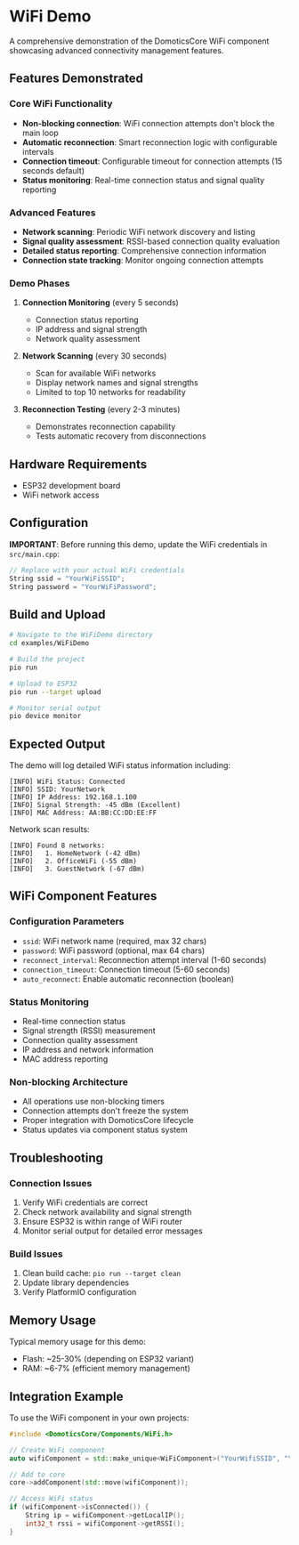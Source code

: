 # WiFi Demo

A comprehensive demonstration of the DomoticsCore WiFi component showcasing advanced connectivity management features.

## Features Demonstrated

### Core WiFi Functionality
- **Non-blocking connection**: WiFi connection attempts don't block the main loop
- **Automatic reconnection**: Smart reconnection logic with configurable intervals
- **Connection timeout**: Configurable timeout for connection attempts (15 seconds default)
- **Status monitoring**: Real-time connection status and signal quality reporting

### Advanced Features
- **Network scanning**: Periodic WiFi network discovery and listing
- **Signal quality assessment**: RSSI-based connection quality evaluation
- **Detailed status reporting**: Comprehensive connection information
- **Connection state tracking**: Monitor ongoing connection attempts

### Demo Phases
1. **Connection Monitoring** (every 5 seconds)
   - Connection status reporting
   - IP address and signal strength
   - Network quality assessment

2. **Network Scanning** (every 30 seconds)
   - Scan for available WiFi networks
   - Display network names and signal strengths
   - Limited to top 10 networks for readability

3. **Reconnection Testing** (every 2-3 minutes)
   - Demonstrates reconnection capability
   - Tests automatic recovery from disconnections

## Hardware Requirements

- ESP32 development board
- WiFi network access

## Configuration

**IMPORTANT**: Before running this demo, update the WiFi credentials in `src/main.cpp`:

```cpp
// Replace with your actual WiFi credentials
String ssid = "YourWiFiSSID";
String password = "YourWiFiPassword";
```

## Build and Upload

```bash
# Navigate to the WiFiDemo directory
cd examples/WiFiDemo

# Build the project
pio run

# Upload to ESP32
pio run --target upload

# Monitor serial output
pio device monitor
```

## Expected Output

The demo will log detailed WiFi status information including:

```
[INFO] WiFi Status: Connected
[INFO] SSID: YourNetwork
[INFO] IP Address: 192.168.1.100
[INFO] Signal Strength: -45 dBm (Excellent)
[INFO] MAC Address: AA:BB:CC:DD:EE:FF
```

Network scan results:
```
[INFO] Found 8 networks:
[INFO]   1. HomeNetwork (-42 dBm)
[INFO]   2. OfficeWiFi (-55 dBm)
[INFO]   3. GuestNetwork (-67 dBm)
```

## WiFi Component Features

### Configuration Parameters
- `ssid`: WiFi network name (required, max 32 chars)
- `password`: WiFi password (optional, max 64 chars)
- `reconnect_interval`: Reconnection attempt interval (1-60 seconds)
- `connection_timeout`: Connection timeout (5-60 seconds)
- `auto_reconnect`: Enable automatic reconnection (boolean)

### Status Monitoring
- Real-time connection status
- Signal strength (RSSI) measurement
- Connection quality assessment
- IP address and network information
- MAC address reporting

### Non-blocking Architecture
- All operations use non-blocking timers
- Connection attempts don't freeze the system
- Proper integration with DomoticsCore lifecycle
- Status updates via component status system

## Troubleshooting

### Connection Issues
1. Verify WiFi credentials are correct
2. Check network availability and signal strength
3. Ensure ESP32 is within range of WiFi router
4. Monitor serial output for detailed error messages

### Build Issues
1. Clean build cache: `pio run --target clean`
2. Update library dependencies
3. Verify PlatformIO configuration

## Memory Usage

Typical memory usage for this demo:
- Flash: ~25-30% (depending on ESP32 variant)
- RAM: ~6-7% (efficient memory management)

## Integration Example

To use the WiFi component in your own projects:

```cpp
#include <DomoticsCore/Components/WiFi.h>

// Create WiFi component
auto wifiComponent = std::make_unique<WiFiComponent>("YourWifiSSID", "YourPassword");

// Add to core
core->addComponent(std::move(wifiComponent));

// Access WiFi status
if (wifiComponent->isConnected()) {
    String ip = wifiComponent->getLocalIP();
    int32_t rssi = wifiComponent->getRSSI();
}
```
